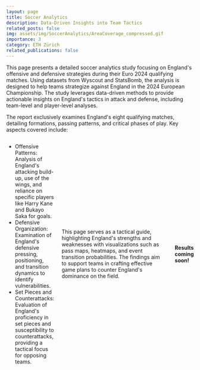 ```yaml
---
layout: page
title: Soccer Analytics
description: Data-Driven Insights into Team Tactics 
related_posts: false
img: assets/img/SoccerAnalytics/AreaCoverage_compressed.gif
importance: 3
category: ETH Zürich
related_publications: false
---
```


This page presents a detailed soccer analytics study focusing on England's offensive and defensive strategies during their Euro 2024 qualifying matches. Using datasets from Wyscout and StatsBomb, the analysis is designed to help teams strategize against England in the 2024 European Championship. The study leverages data-driven methods to provide actionable insights on England's tactics in attack and defense, including team-level and player-level analyses.

The report exclusively examines England's eight qualifying matches, detailing formations, passing patterns, and critical phases of play. Key aspects covered include:
<div style="display: flex; align-items: center; justify-content: center; gap: 20px;">
  <div style="flex: 1; max-width: 50%;">
    <ul>
      <li>Offensive Patterns: Analysis of England's attacking build-up, use of the wings, and reliance on specific players like Harry Kane and Bukayo Saka for goals.</li>
      <li>Defensive Organization: Examination of England's defensive pressing, positioning, and transition dynamics to identify vulnerabilities.</li>
      <li>Set Pieces and Counterattacks: Evaluation of England's proficiency in set pieces and susceptibility to counterattacks, providing a tactical focus for opposing teams.</li>
    </ul>
  </div>


This page serves as a tactical guide, highlighting England's strengths and weaknesses with visualizations such as pass maps, heatmaps, and event transition probabilities. The findings aim to support teams in crafting effective game plans to counter England's dominance on the field.

---

#### Results coming soon!